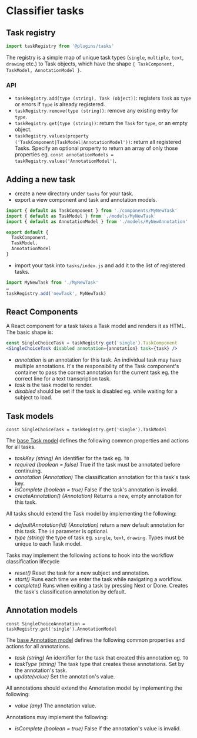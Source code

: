 # Classifier tasks
## Task registry

```js
import taskRegistry from '@plugins/tasks'
```

The registry is a simple map of unique task types (`single`, `multiple`, `text`, `drawing` etc.) to Task objects, which have the shape `{ TaskComponent, TaskModel, AnnotationModel }`.

### API
  - `taskRegistry.add(type (string), Task (object))`: registers `Task` as `type` or errors if `type` is already registered.
  - `taskRegistry.remove(type (string))`: remove any existing entry for `type`.
  - `taskRegistry.get(type (string))`: return the `Task` for `type`, or an empty object.
  - `taskRegistry.values(property ('TaskComponent|TaskModel|AnnotationModel'))`: return all registered Tasks. Specify an optional property to return an array of only those properties eg. `const annotationModels = taskRegistry.values('AnnotationModel')`.
  
## Adding a new task
  - create a new directory under `tasks` for your task.
  - export a view component and task and annotation models.
  ```js
  import { default as TaskComponent } from './components/MyNewTask'
  import { default as TaskModel } from './models/MyNewTask'
  import { default as AnnotationModel } from './models/MyNewAnnotation'
  
  export default {
    TaskComponent,
    TaskModel,
    AnnotationModel
  }
  ```
  - import your task into `tasks/index.js` and add it to the list of registered tasks.
  ```js
  import MyNewTask from './MyNewTask'
  …
  taskRegistry.add('newTask', MyNewTask)
  ```

## React Components

A React component for a task takes a Task model and renders it as HTML. The basic shape is:
```jsx
const SingleChoiceTask = taskRegistry.get('single').TaskComponent
<SingleChoiceTask disabled annotation={annotation} task={task} />
```

 - _annotation_ is an annotation for this task. An individual task may have multiple annotations. It's the responsibility of the Task component's container to pass the correct annotation for the current task eg. the correct line for a text transcription task.
 - _task_ is the task model to render.
 - _disabled_ should be set if the task is disabled eg. while waiting for a subject to load.

## Task models

`const SingleChoiceTask = taskRegistry.get('single').TaskModel`

The [base Task model](https://github.com/zooniverse/front-end-monorepo/tree/master/packages/lib-classifier/src/plugins/tasks/models/Task.js) defines the following common properties and actions for all tasks.

- _taskKey (string)_ An identifier for the task eg. `T0`
- _required (boolean = false)_ True if the task must be annotated before continuing.
- _annotation (Annotation)_ The classification annotation for this task's task key.
- _isComplete (boolean = true)_ False if the task's annotation is invalid.
- _createAnnotation() (Annotation)_ Returns a new, empty annotation for this task. 


All tasks should extend the Task model by implementing the following:

- _defaultAnnotation(id) (Annotation)_ return a new default annotation for this task. The `id` parameter is optional.
- _type (string)_ the type of task eg. `single`, `text`, `drawing`. Types must be unique to each Task model.

Tasks may implement the following actions to hook into the workflow classification lifecycle
- _reset()_ Reset the task for a new subject and annotation.
- _start()_ Runs each time we enter the task while navigating a workflow.
- _complete()_ Runs when exiting a task by pressing Next or Done. Creates the task's classification annotation by default.

## Annotation models

`const SingleChoiceAnnotation = taskRegistry.get('single').AnnotationModel`

The [base Annotation model](https://github.com/zooniverse/front-end-monorepo/tree/master/packages/lib-classifier/src/plugins/tasks/models/Annotation.js) defines the following common properties and actions for all annotations.

- _task (string)_ An identifier for the task that created this annotation eg. `T0`
- _taskType (string)_ The task type that creates these annotations. Set by the annotation's task.
- _update(value)_ Set the annotation's value.

All annotations should extend the Annotation model by implementing the following:

- _value (any)_ The annotation value.

Annotations may implement the following:

- _isComplete (boolean = true)_ False if the annotation's value is invalid.